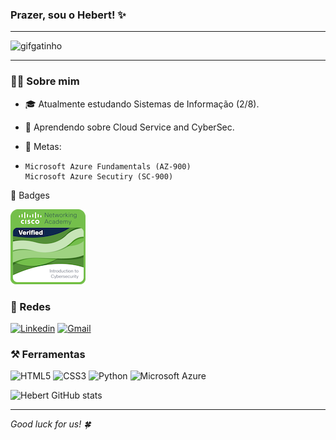 ### Prazer, sou o Hebert! ✨

<hr>

![gifgatinho](https://i.giphy.com/media/v1.Y2lkPTc5MGI3NjExNjNrMGVndHJjbGV1ZnQwd3diOW9xZ2JuZm5sc3hrN2RjMmFreGlwbSZlcD12MV9pbnRlcm5hbF9naWZfYnlfaWQmY3Q9Zw/MDJ9IbxxvDUQM/giphy.gif)

<hr>

### 🧑‍💻 Sobre mim

- 🎓 Atualmente estudando Sistemas de Informação (2/8).
- 📜 Aprendendo sobre Cloud Service and CyberSec.
- 🎯 Metas:

-     Microsoft Azure Fundamentals (AZ-900)
      Microsoft Azure Secutiry (SC-900)

📜 Badges

![alt text](introduction-to-cybersecurity.png)

### 💬 Redes

[![Linkedin](https://img.shields.io/badge/LinkedIn-0A66C2.svg?style=for-the-badge&logo=LinkedIn&logoColor=white)](https://www.linkedin.com/in/diashebert/)
[![Gmail](https://img.shields.io/badge/Gmail-EA4335.svg?style=for-the-badge&logo=Gmail&logoColor=white)](diasshebert@gmail.com)

### ⚒️ Ferramentas

![HTML5](https://img.shields.io/badge/HTML5-E34F26?style=flat-square&logo=html5&logoColor=white)
![CSS3](https://img.shields.io/badge/CSS3-1572B6?style=flat-square&logo=css3&logoColor=white)
![Python](https://img.shields.io/badge/Python-3776AB?style=flat-square&logo=python&logoColor=white)
![Microsoft Azure](https://img.shields.io/badge/Microsoft_Azure-0089D6?style=flat-square&logo=microsoft-azure&logoColor=white)

![Hebert GitHub stats](https://github-readme-stats.vercel.app/api/top-langs/?username=hebertdias&layout=compact&theme=dark)

<hr>

_Good luck for us! 🍀_
